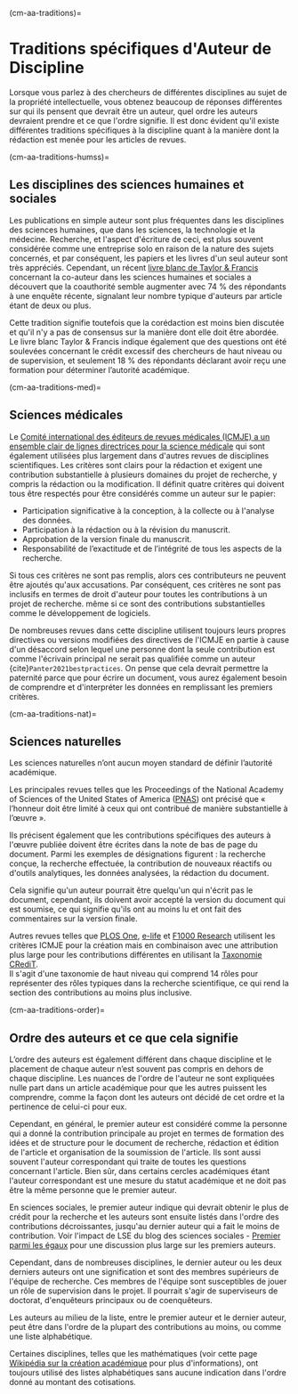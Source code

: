 (cm-aa-traditions)=
# Traditions spécifiques d'Auteur de Discipline

Lorsque vous parlez à des chercheurs de différentes disciplines au sujet de la propriété intellectuelle, vous obtenez beaucoup de réponses différentes sur qui ils pensent que devrait être un auteur, quel ordre les auteurs devraient prendre et ce que l'ordre signifie. Il est donc évident qu'il existe différentes traditions spécifiques à la discipline quant à la manière dont la rédaction est menée pour les articles de revues.

(cm-aa-traditions-humss)=
## Les disciplines des sciences humaines et sociales

Les publications en simple auteur sont plus fréquentes dans les disciplines des sciences humaines, que dans les sciences, la technologie et la médecine. Recherche, et l'aspect d'écriture de ceci, est plus souvent considérée comme une entreprise solo en raison de la nature des sujets concernés, et par conséquent, les papiers et les livres d'un seul auteur sont très appréciés. Cependant, un récent [livre blanc de Taylor & Francis](https://authorservices.taylorandfrancis.com/co-authorship-in-the-humanities-and-social-sciences/) concernant la co-auteur dans les sciences humaines et sociales a découvert que la coauthorité semble augmenter avec 74 % des répondants à une enquête récente, signalant leur nombre typique d'auteurs par article étant de deux ou plus.

Cette tradition signifie toutefois que la corédaction est moins bien discutée et qu'il n'y a pas de consensus sur la manière dont elle doit être abordée. Le livre blanc Taylor & Francis indique également que des questions ont été soulevées concernant le crédit excessif des chercheurs de haut niveau ou de supervision, et seulement 18 % des répondants déclarant avoir reçu une formation pour déterminer l’autorité académique.

(cm-aa-traditions-med)=
## Sciences médicales
Le [Comité international des éditeurs de revues médicales (ICMJE) a un ensemble clair de lignes directrices pour la science médicale](http://www.icmje.org/recommendations/browse/roles-and-responsibilities/defining-the-role-of-authors-and-contributors.html) qui sont également utilisées plus largement dans d'autres revues de disciplines scientifiques. Les critères sont clairs pour la rédaction et exigent une contribution substantielle à plusieurs domaines du projet de recherche, y compris la rédaction ou la modification. Il définit quatre critères qui doivent tous être respectés pour être considérés comme un auteur sur le papier:
* Participation significative à la conception, à la collecte ou à l'analyse des données.
* Participation à la rédaction ou à la révision du manuscrit.
* Approbation de la version finale du manuscrit.
* Responsabilité de l’exactitude et de l’intégrité de tous les aspects de la recherche.

Si tous ces critères ne sont pas remplis, alors ces contributeurs ne peuvent être ajoutés qu'aux accusations. Par conséquent, ces critères ne sont pas inclusifs en termes de droit d'auteur pour toutes les contributions à un projet de recherche. même si ce sont des contributions substantielles comme le développement de logiciels.

De nombreuses revues dans cette discipline utilisent toujours leurs propres directives ou versions modifiées des directives de l'ICMJE en partie à cause d'un désaccord selon lequel une personne dont la seule contribution est comme l'écrivain principal ne serait pas qualifiée comme un auteur {cite}`Panter2021bestpractices`. On pense que cela devrait permettre la paternité parce que pour écrire un document, vous aurez également besoin de comprendre et d'interpréter les données en remplissant les premiers critères.

(cm-aa-traditions-nat)=
## Sciences naturelles
Les sciences naturelles n’ont aucun moyen standard de définir l’autorité académique.

Les principales revues telles que les Proceedings of the National Academy of Sciences of the United States of America ([PNAS](https://blog.pnas.org/iforc.pdf)) ont précisé que « l’honneur doit être limité à ceux qui ont contribué de manière substantielle à l’œuvre ».

Ils précisent également que les contributions spécifiques des auteurs à l'œuvre publiée doivent être écrites dans la note de bas de page du document. Parmi les exemples de désignations figurent : la recherche conçue, la recherche effectuée, la contribution de nouveaux réactifs ou d'outils analytiques, les données analysées, la rédaction du document.

Cela signifie qu'un auteur pourrait être quelqu'un qui n'écrit pas le document, cependant, ils doivent avoir accepté la version du document qui est soumise, ce qui signifie qu'ils ont au moins lu et ont fait des commentaires sur la version finale.

Autres revues telles que [PLOS One](https://journals.plos.org/plosone/s/authorship), [e-life](https://reviewer.elifesciences.org/author-guide/journal-policies) et [F1000 Research](https://f1000research.com/gateways/nc3rs/for-authors/article-guidelines/research-articles) utilisent les critères ICMJE pour la création mais en combinaison avec une attribution plus large pour les contributions différentes en utilisant la [Taxonomie CRediT](https://casrai.org/credit/).  
Il s'agit d'une taxonomie de haut niveau qui comprend 14 rôles pour représenter des rôles typiques dans la recherche scientifique, ce qui rend la section des contributions au moins plus inclusive.

(cm-aa-traditions-order)=
## Ordre des auteurs et ce que cela signifie

L’ordre des auteurs est également différent dans chaque discipline et le placement de chaque auteur n’est souvent pas compris en dehors de chaque discipline. Les nuances de l'ordre de l'auteur ne sont expliquées nulle part dans un article académique pour que les autres puissent les comprendre, comme la façon dont les auteurs ont décidé de cet ordre et la pertinence de celui-ci pour eux.

Cependant, en général, le premier auteur est considéré comme la personne qui a donné la contribution principale au projet en termes de formation des idées et de structure pour le document de recherche, rédaction et édition de l'article et organisation de la soumission de l'article. Ils sont aussi souvent l'auteur correspondant qui traite de toutes les questions concernant l'article. Bien sûr, dans certains cercles académiques étant l'auteur correspondant est une mesure du statut académique et ne doit pas être la même personne que le premier auteur.

En sciences sociales, le premier auteur indique qui devrait obtenir le plus de crédit pour la recherche et les auteurs sont ensuite listés dans l'ordre des contributions décroissantes, jusqu'au dernier auteur qui a fait le moins de contribution. Voir l'impact de LSE du blog des sciences sociales - [Premier parmi les égaux](https://blogs.lse.ac.uk/impactofsocialsciences/2015/06/18/first-among-equals-guidelines-authorship-credit/) pour une discussion plus large sur les premiers auteurs.

Cependant, dans de nombreuses disciplines, le dernier auteur ou les deux derniers auteurs ont une signification et sont des membres supérieurs de l'équipe de recherche. Ces membres de l'équipe sont susceptibles de jouer un rôle de supervision dans le projet. Il pourrait s'agir de superviseurs de doctorat, d'enquêteurs principaux ou de coenquêteurs.

Les auteurs au milieu de la liste, entre le premier auteur et le dernier auteur, peut être dans l'ordre de la plupart des contributions au moins, ou comme une liste alphabétique.

Certaines disciplines, telles que les mathématiques (voir cette page [Wikipédia sur la création académique](https://en.wikipedia.org/wiki/Academic_authorship) pour plus d'informations), ont toujours utilisé des listes alphabétiques sans aucune indication dans l'ordre donné au montant des cotisations. 
